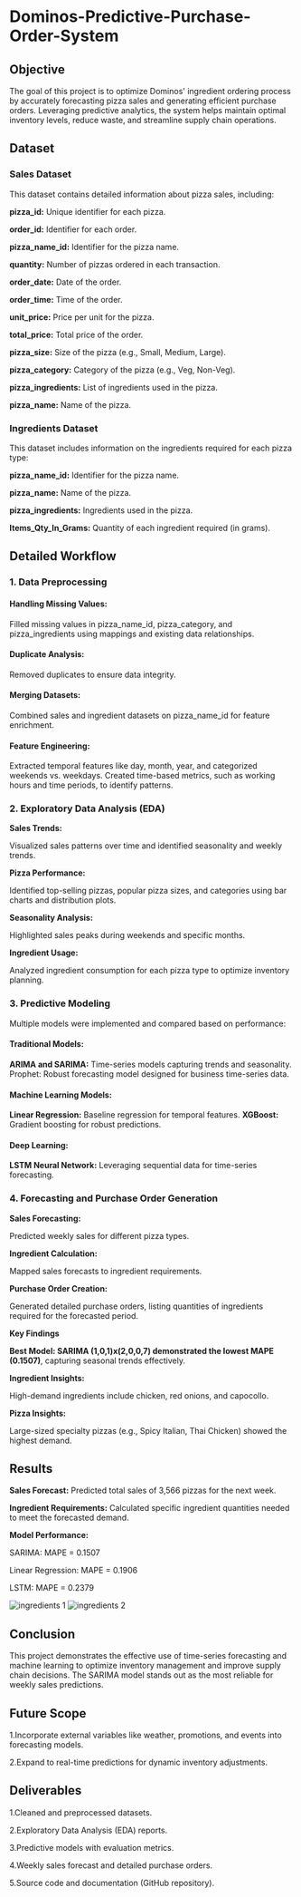 # Dominos-Predictive-Purchase-Order-System

## Objective
The goal of this project is to optimize Dominos' ingredient ordering process by accurately forecasting pizza sales and generating efficient purchase orders. Leveraging predictive analytics, the system helps maintain optimal inventory levels, reduce waste, and streamline supply chain operations.

## Dataset

### Sales Dataset

This dataset contains detailed information about pizza sales, including:

**pizza_id:** Unique identifier for each pizza.

**order_id:** Identifier for each order.

**pizza_name_id:** Identifier for the pizza name.

**quantity:** Number of pizzas ordered in each transaction.

**order_date:** Date of the order.

**order_time:** Time of the order.

**unit_price:** Price per unit for the pizza.

**total_price:** Total price of the order.

**pizza_size:** Size of the pizza (e.g., Small, Medium, Large).

**pizza_category:** Category of the pizza (e.g., Veg, Non-Veg).

**pizza_ingredients:** List of ingredients used in the pizza.

**pizza_name:** Name of the pizza.

### Ingredients Dataset

This dataset includes information on the ingredients required for each pizza type:

**pizza_name_id:** Identifier for the pizza name.

**pizza_name:** Name of the pizza.

**pizza_ingredients:** Ingredients used in the pizza.

**Items_Qty_In_Grams:** Quantity of each ingredient required (in grams).

## Detailed Workflow

### 1. Data Preprocessing

#### Handling Missing Values:

Filled missing values in pizza_name_id, pizza_category, and pizza_ingredients using mappings and existing data relationships.

#### Duplicate Analysis:

Removed duplicates to ensure data integrity.

#### Merging Datasets:

Combined sales and ingredient datasets on pizza_name_id for feature enrichment.

#### Feature Engineering:

Extracted temporal features like day, month, year, and categorized weekends vs. weekdays.
Created time-based metrics, such as working hours and time periods, to identify patterns.

### 2. Exploratory Data Analysis (EDA)

**Sales Trends:**

Visualized sales patterns over time and identified seasonality and weekly trends.

**Pizza Performance:**

Identified top-selling pizzas, popular pizza sizes, and categories using bar charts and distribution plots.

**Seasonality Analysis:**

Highlighted sales peaks during weekends and specific months.

**Ingredient Usage:**

Analyzed ingredient consumption for each pizza type to optimize inventory planning.

### 3. Predictive Modeling

Multiple models were implemented and compared based on performance:

#### Traditional Models:

**ARIMA and SARIMA:** Time-series models capturing trends and seasonality.
Prophet: Robust forecasting model designed for business time-series data.

#### Machine Learning Models:

**Linear Regression:** Baseline regression for temporal features.
**XGBoost:** Gradient boosting for robust predictions.

#### Deep Learning:

**LSTM Neural Network:** Leveraging sequential data for time-series forecasting.

### 4. Forecasting and Purchase Order Generation
   
**Sales Forecasting:**

Predicted weekly sales for different pizza types.

**Ingredient Calculation:**

Mapped sales forecasts to ingredient requirements.

**Purchase Order Creation:**

Generated detailed purchase orders, listing quantities of ingredients required for the forecasted period.

**Key Findings**

**Best Model: SARIMA (1,0,1)x(2,0,0,7) demonstrated the lowest MAPE (0.1507)**, capturing seasonal trends effectively.

**Ingredient Insights:**

High-demand ingredients include chicken, red onions, and capocollo.

**Pizza Insights:**

Large-sized specialty pizzas (e.g., Spicy Italian, Thai Chicken) showed the highest demand.

## Results

**Sales Forecast:** Predicted total sales of 3,566 pizzas for the next week.

**Ingredient Requirements:** Calculated specific ingredient quantities needed to meet the forecasted demand.

**Model Performance:**

SARIMA: MAPE = 0.1507

Linear Regression: MAPE = 0.1906

LSTM: MAPE = 0.2379

![ingredients 1](https://github.com/user-attachments/assets/a913133e-049c-47b1-a8ab-f59d03610eff)
![ingredients 2](https://github.com/user-attachments/assets/52d1a6b8-5027-4354-aa1d-4d00509c0687)


## Conclusion

This project demonstrates the effective use of time-series forecasting and machine learning to optimize inventory management and improve supply chain decisions. The SARIMA model stands out as the most reliable for weekly sales predictions.

## Future Scope

1.Incorporate external variables like weather, promotions, and events into forecasting models.

2.Expand to real-time predictions for dynamic inventory adjustments.

## Deliverables

1.Cleaned and preprocessed datasets.

2.Exploratory Data Analysis (EDA) reports.

3.Predictive models with evaluation metrics.

4.Weekly sales forecast and detailed purchase orders.

5.Source code and documentation (GitHub repository).
